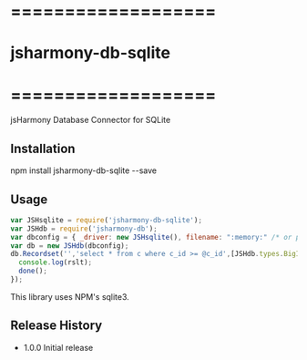 # ===================
# jsharmony-db-sqlite
# ===================

jsHarmony Database Connector for SQLite

## Installation

npm install jsharmony-db-sqlite --save

## Usage

```javascript
var JSHsqlite = require('jsharmony-db-sqlite');
var JSHdb = require('jsharmony-db');
var dbconfig = { _driver: new JSHsqlite(), filename: ":memory:" /* or path */ };
var db = new JSHdb(dbconfig);
db.Recordset('','select * from c where c_id >= @c_id',[JSHdb.types.BigInt],{'c_id': 10},function(err,rslt){
  console.log(rslt);
  done();
});
```

This library uses NPM's sqlite3.

## Release History

* 1.0.0 Initial release